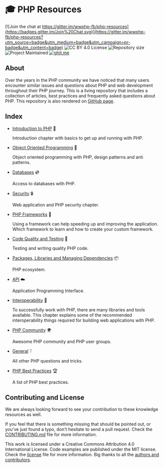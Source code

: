 # :mortar_board: PHP Resources

[![Join the chat at https://gitter.im/wwphp-fb/php-resources](https://badges.gitter.im/Join%20Chat.svg)](https://gitter.im/wwphp-fb/php-resources?utm_source=badge&utm_medium=badge&utm_campaign=pr-badge&utm_content=badge)
![CC BY 4.0 License](https://img.shields.io/badge/license-CC%20BY%204.0-blue.svg?style=plastic "CC BY 4.0 License")
![Repository size](https://reposs.herokuapp.com/?path=wwphp-fb/php-resources&style=plastic "Repository size")
![Project Maintained](https://img.shields.io/badge/project-maintained-brightgreen.svg?style=plastic "Project Maintained")
[![ghit.me](https://ghit.me/badge.svg?repo=wwphp-fb/php-resources)](https://ghit.me/repo/wwphp-fb/php-resources)

## About

Over the years in the PHP community we have noticed that many users encounter
similar issues and questions about PHP and web development throughout their PHP
journey. This is a living repository that includes a collection of articles, best
practices and frequently asked questions about PHP. This repository is also
rendered on [GitHub page](https://wwphp-fb.github.com/learn/).

## Index

* [Introduction to PHP](introduction) :seedling:

  Introduction chapter with basics to get up and running with PHP.

* [Object Oriented Programming](oop) :page_facing_up:

  Object oriented programming with PHP, design patterns and anti patterns.

* [Databases](databases) :cd:

  Access to databases with PHP.

* [Security](security) :lock:

  Web application and PHP security chapter.

* [PHP Frameworks](frameworks) :wrench:

  Using a framework can help speeding up and improving the application. Which
  framework to learn and how to create your custom framework.

* [Code Quality and Testing](quality) :100:

  Testing and writing quality PHP code.

* [Packages, Libraries and Managing Dependencies](packages) :package:

  PHP ecosystem.

* [API](api) :cloud:

  Application Programming Interface.

* [Interoperability](interoperability) :nut_and_bolt:

  To successfully work with PHP, there are many libraries and tools available.
  This chapter explains some of the recommended interoperability things required
  for building web applications with PHP.

* [PHP Community](community) :earth_africa:

  Awesome PHP community and PHP user groups.

* [General](general) :grey_question:

  All other PHP questions and tricks.

* [PHP Best Practices](best-practices) :trophy:

  A list of PHP best practices.

## Contributing and License

We are always looking forward to see your contribution to these knowledge resources
as well.

If you feel that there is something missing that should be pointed out, or you've
just found a typo, don't hesitate to send a pull request. Check the
[CONTRIBUTING.md][contributing] file for more information.

This work is licensed under a Creative Commons Attribution 4.0 International
License. Code examples are published under the MIT license. Check the
[license][license] file for more information. Big thanks to all the [authors and
contributors](https://github.com/wwphp-fb/php-resources/graphs/contributors).


[contributing]: https://github.com/wwphp-fb/php-resources/blob/master/CONTRIBUTING.md
[license]: https://github.com/wwphp-fb/php-resources/blob/master/LICENSE
